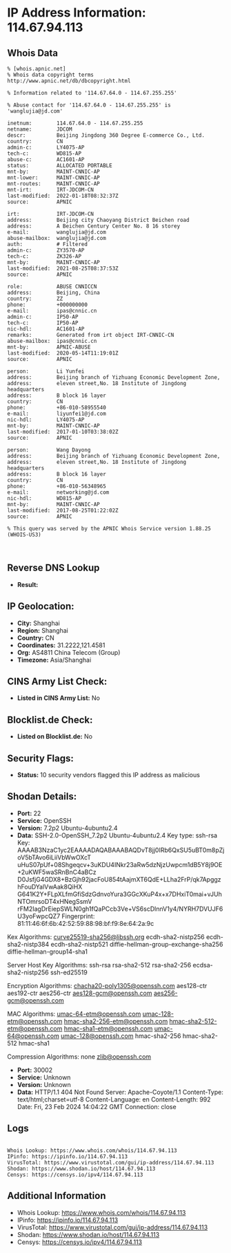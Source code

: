 # IP Address Information: 114.67.94.113

## Whois Data
```
% [whois.apnic.net]
% Whois data copyright terms    http://www.apnic.net/db/dbcopyright.html

% Information related to '114.67.64.0 - 114.67.255.255'

% Abuse contact for '114.67.64.0 - 114.67.255.255' is 'wanglujia@jd.com'

inetnum:        114.67.64.0 - 114.67.255.255
netname:        JDCOM
descr:          Beijing Jingdong 360 Degree E-commerce Co., Ltd.
country:        CN
admin-c:        LY4075-AP
tech-c:         WD815-AP
abuse-c:        AC1601-AP
status:         ALLOCATED PORTABLE
mnt-by:         MAINT-CNNIC-AP
mnt-lower:      MAINT-CNNIC-AP
mnt-routes:     MAINT-CNNIC-AP
mnt-irt:        IRT-JDCOM-CN
last-modified:  2022-01-18T08:32:37Z
source:         APNIC

irt:            IRT-JDCOM-CN
address:        Beijing city Chaoyang District Beichen road
address:        A Beichen Century Center No. 8 16 storey
e-mail:         wanglujia@jd.com
abuse-mailbox:  wanglujia@jd.com
auth:           # Filtered
admin-c:        ZY3570-AP
tech-c:         ZK326-AP
mnt-by:         MAINT-CNNIC-AP
last-modified:  2021-08-25T08:37:53Z
source:         APNIC

role:           ABUSE CNNICCN
address:        Beijing, China
country:        ZZ
phone:          +000000000
e-mail:         ipas@cnnic.cn
admin-c:        IP50-AP
tech-c:         IP50-AP
nic-hdl:        AC1601-AP
remarks:        Generated from irt object IRT-CNNIC-CN
abuse-mailbox:  ipas@cnnic.cn
mnt-by:         APNIC-ABUSE
last-modified:  2020-05-14T11:19:01Z
source:         APNIC

person:         Li Yunfei
address:        Beijing branch of Yizhuang Economic Development Zone,
address:        eleven street,No. 18 Institute of Jingdong headquarters
address:        B block 16 layer
country:        CN
phone:          +86-010-58955540
e-mail:         liyunfei1@jd.com
nic-hdl:        LY4075-AP
mnt-by:         MAINT-CNNIC-AP
last-modified:  2017-01-10T03:38:02Z
source:         APNIC

person:         Wang Dayong
address:        Beijing branch of Yizhuang Economic Development Zone,
address:        eleven street,No. 18 Institute of Jingdong headquarters
address:        B block 16 layer
country:        CN
phone:          +86-010-56348965
e-mail:         networking@jd.com
nic-hdl:        WD815-AP
mnt-by:         MAINT-CNNIC-AP
last-modified:  2017-08-25T01:22:02Z
source:         APNIC

% This query was served by the APNIC Whois Service version 1.88.25 (WHOIS-US3)



```
## Reverse DNS Lookup
- **Result:** 

## IP Geolocation:
- **City:** Shanghai
- **Region:** Shanghai
- **Country:** CN
- **Coordinates:** 31.2222,121.4581
- **Org:** AS4811 China Telecom (Group)
- **Timezone:** Asia/Shanghai

## CINS Army List Check:
- **Listed in CINS Army List:** 
No

## Blocklist.de Check:
- **Listed on Blocklist.de:** 
No

## Security Flags:
- **Status:** 10 security vendors flagged this IP address as malicious

## Shodan Details:
- **Port:** 22
- **Service:** OpenSSH
- **Version:** 7.2p2 Ubuntu-4ubuntu2.4
- **Data:** SSH-2.0-OpenSSH_7.2p2 Ubuntu-4ubuntu2.4
Key type: ssh-rsa
Key: AAAAB3NzaC1yc2EAAAADAQABAAABAQDvT8jj0IRb6QxSU5uBT0m8pZjoV5bTAvo6iLiiVbWwOXcT
uHuS07pUf+08Shgeqcv+3uKDU4INkr23aRw5dzNjzUwpcm1dB5Y8j9OE+2uKWF5waSRnBnC4aBCz
D0JsfjG4GDX8+BzGjh92jacFoU854tAajmXT6QdE+LLha2FrP/qk7ApggzhFouDYalVwAak8QiHX
G641K2Y+FLpXLfmGfiSdzGdnvoYura3GGcXKuP4x+x7DHxiT0mai+vJUhNTOmrsoDT4xHNegSsmV
rFM2IagDrEiepSWLN0gh1fQaPCcb3Ve+VS6scDlnnV1y4/NYRH7DVUJF6U3yoFwpcQZ7
Fingerprint: 81:11:46:6f:6b:42:52:59:88:98:bf:f9:8e:64:2a:9c

Kex Algorithms:
	curve25519-sha256@libssh.org
	ecdh-sha2-nistp256
	ecdh-sha2-nistp384
	ecdh-sha2-nistp521
	diffie-hellman-group-exchange-sha256
	diffie-hellman-group14-sha1

Server Host Key Algorithms:
	ssh-rsa
	rsa-sha2-512
	rsa-sha2-256
	ecdsa-sha2-nistp256
	ssh-ed25519

Encryption Algorithms:
	chacha20-poly1305@openssh.com
	aes128-ctr
	aes192-ctr
	aes256-ctr
	aes128-gcm@openssh.com
	aes256-gcm@openssh.com

MAC Algorithms:
	umac-64-etm@openssh.com
	umac-128-etm@openssh.com
	hmac-sha2-256-etm@openssh.com
	hmac-sha2-512-etm@openssh.com
	hmac-sha1-etm@openssh.com
	umac-64@openssh.com
	umac-128@openssh.com
	hmac-sha2-256
	hmac-sha2-512
	hmac-sha1

Compression Algorithms:
	none
	zlib@openssh.com


- **Port:** 30002
- **Service:** Unknown
- **Version:** Unknown
- **Data:** HTTP/1.1 404 Not Found
Server: Apache-Coyote/1.1
Content-Type: text/html;charset=utf-8
Content-Language: en
Content-Length: 992
Date: Fri, 23 Feb 2024 14:04:22 GMT
Connection: close



## Logs
```

Whois Lookup: https://www.whois.com/whois/114.67.94.113
IPinfo: https://ipinfo.io/114.67.94.113
VirusTotal: https://www.virustotal.com/gui/ip-address/114.67.94.113
Shodan: https://www.shodan.io/host/114.67.94.113
Censys: https://censys.io/ipv4/114.67.94.113

```
## Additional Information
- Whois Lookup: https://www.whois.com/whois/114.67.94.113
- IPinfo: https://ipinfo.io/114.67.94.113
- VirusTotal: https://www.virustotal.com/gui/ip-address/114.67.94.113
- Shodan: https://www.shodan.io/host/114.67.94.113
- Censys: https://censys.io/ipv4/114.67.94.113

